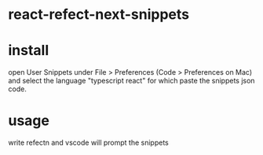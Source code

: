 # react-refect-next-snippets

# install

open User Snippets under File > Preferences (Code > Preferences on Mac) and select the language "typescript react" for which paste the snippets json code.

# usage

write refectn and vscode will prompt the snippets
